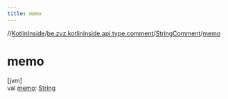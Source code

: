 ```yaml
---
title: memo
---
```

//[KotlinInside](../../../index.html)/[be.zvz.kotlininside.api.type.comment](../index.html)/[StringComment](index.html)/[memo](memo.html)



# memo



[jvm]\
val [memo](memo.html): [String](https://kotlinlang.org/api/latest/jvm/stdlib/kotlin/-string/index.html)




